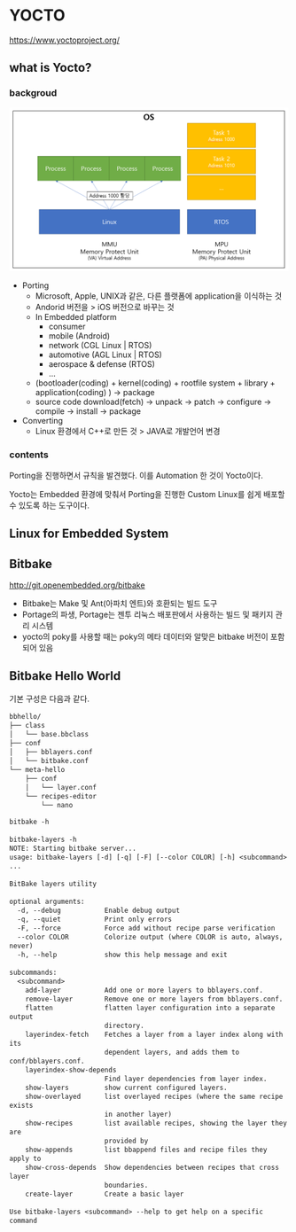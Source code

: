# YOCTO

https://www.yoctoproject.org/

## what is Yocto?

### backgroud

![Linux-and-RTOS](https://github.com/comicom/microservices/blob/main/yocto/images/01_LinuxandRTOS.png)

* Porting
  * Microsoft, Apple, UNIX과 같은, 다른 플랫폼에 application을 이식하는 것
  * Andorid 버전을 > iOS 버전으로 바꾸는 것
  * In Embedded platform
    * consumer
    * mobile (Android)
    * network (CGL Linux | RTOS)
    * automotive (AGL Linux | RTOS)
    * aerospace & defense (RTOS)
    * ...
  * (bootloader(coding) + kernel(coding) + rootfile system + library + application(coding) ) → package
  * source code download(fetch) → unpack → patch → configure → compile → install → package
* Converting
  * Linux 환경에서 C++로 만든 것 > JAVA로 개발언어 변경

### contents

Porting을 진행하면서 규칙을 발견했다. 이를 Automation 한 것이 Yocto이다.

Yocto는 Embedded 환경에 맞춰서 Porting을 진행한 Custom Linux를 쉽게 배포할 수 있도록 하는 도구이다.

## Linux for Embedded System


## Bitbake

http://git.openembedded.org/bitbake

* Bitbake는 Make 및 Ant(아파치 엔트)와 호환되는 빌드 도구
* Portage의 파생, Portage는 젠투 리눅스 배포판에서 사용하는 빌드 및 패키지 관리 시스템
* yocto의 poky를 사용할 때는 poky의 메타 데이터와 알맞은 bitbake 버전이 포함되어 있음

## Bitbake Hello World

기본 구성은 다음과 같다.

```
bbhello/
├── class
│   └── base.bbclass
├── conf
│   ├── bblayers.conf
│   └── bitbake.conf
└── meta-hello
    ├── conf
    │   └── layer.conf
    └── recipes-editor
        └── nano
```


```
bitbake -h

bitbake-layers -h
NOTE: Starting bitbake server...
usage: bitbake-layers [-d] [-q] [-F] [--color COLOR] [-h] <subcommand> ...

BitBake layers utility

optional arguments:
  -d, --debug           Enable debug output
  -q, --quiet           Print only errors
  -F, --force           Force add without recipe parse verification
  --color COLOR         Colorize output (where COLOR is auto, always, never)
  -h, --help            show this help message and exit

subcommands:
  <subcommand>
    add-layer           Add one or more layers to bblayers.conf.
    remove-layer        Remove one or more layers from bblayers.conf.
    flatten             flatten layer configuration into a separate output
                        directory.
    layerindex-fetch    Fetches a layer from a layer index along with its
                        dependent layers, and adds them to conf/bblayers.conf.
    layerindex-show-depends
                        Find layer dependencies from layer index.
    show-layers         show current configured layers.
    show-overlayed      list overlayed recipes (where the same recipe exists
                        in another layer)
    show-recipes        list available recipes, showing the layer they are
                        provided by
    show-appends        list bbappend files and recipe files they apply to
    show-cross-depends  Show dependencies between recipes that cross layer
                        boundaries.
    create-layer        Create a basic layer

Use bitbake-layers <subcommand> --help to get help on a specific command
```



